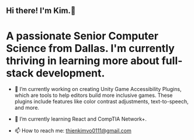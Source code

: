 ## Hi there! I'm Kim.👋

# A passionate Senior Computer Science from Dallas. I'm currently thriving in learning more about full-stack development.

- 🔭 I’m currently working on creating Unity Game Accessibility Plugins, which are tools to help editors build more inclusive games. These   plugins include features like color contrast adjustments, text-to-speech, and more.

- 🌱 I’m currently learning React and CompTIA Network+.
- 📫 How to reach me: thienkimvo0111@gmail.com



